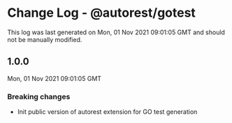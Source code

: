 # Change Log - @autorest/gotest

This log was last generated on Mon, 01 Nov 2021 09:01:05 GMT and should not be manually modified.

## 1.0.0
Mon, 01 Nov 2021 09:01:05 GMT

### Breaking changes

- Init public version of autorest extension for GO test generation

